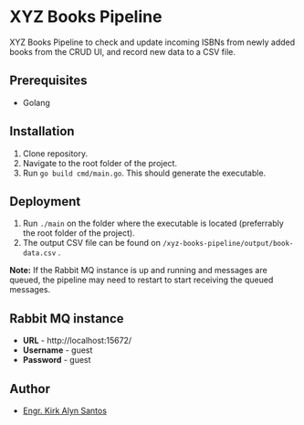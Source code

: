 
# XYZ Books Pipeline

XYZ Books Pipeline to check and update incoming ISBNs from newly added books from the CRUD UI, and record new data to a CSV file.

## Prerequisites
- Golang

## Installation

1. Clone repository.
2. Navigate to the root folder of the project.
3. Run `go build cmd/main.go`. This should generate the executable.

## Deployment

1. Run `./main` on the folder where the executable is located (preferrably the root folder of the project).
2. The output CSV file can be found on `/xyz-books-pipeline/output/book-data.csv` .

**Note:** If the Rabbit MQ instance is up and running and messages are queued, the pipeline may need to restart to start receiving the queued messages.

## Rabbit MQ instance
- **URL** - http://localhost:15672/
- **Username** - guest
- **Password** - guest

## Author

- [Engr. Kirk Alyn Santos](https://github.com/kirkalyn13)
